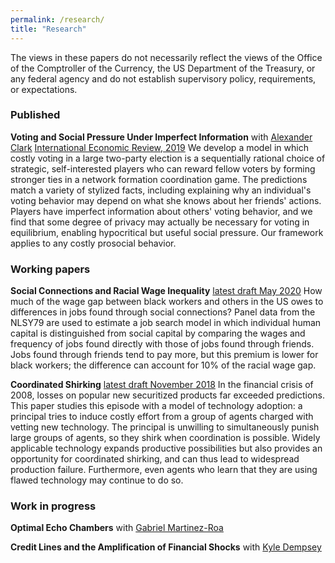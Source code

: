 ```yaml
---
permalink: /research/
title: "Research"
---
```


The views in these papers do not necessarily reflect the views of the Office of the Comptroller of the Currency, the US  Department of the Treasury, or any federal agency and do not establish supervisory policy, requirements, or expectations.


<h3>Published</h3>

<b>Voting and Social Pressure Under Imperfect Information</b> with [Alexander Clark](https://sites.google.com/site/alexanderthclark/)
[International Economic Review, 2019](https://onlinelibrary.wiley.com/doi/abs/10.1111/iere.12401)
We develop a model in which costly voting in a large two-party election is a sequentially rational choice of strategic, self-interested players who can reward fellow voters by forming stronger ties in a network formation coordination game. The predictions match a variety of stylized facts, including explaining why an individual's voting behavior may depend on what she knows about her friends' actions. Players have imperfect information about others' voting behavior, and we find that some degree of privacy may actually be necessary for voting in equilibrium, enabling hypocritical but useful social pressure. Our framework applies to any costly prosocial behavior.

<h3>Working papers</h3>

<b>Social Connections and Racial Wage Inequality</b>
[latest draft May 2020](https://osf.io/vm82w/)
How much of the wage gap between black workers and others in the US owes to differences in jobs found through social connections? Panel data from the NLSY79 are used to estimate a job search model in which individual human capital is distinguished from social capital by comparing the wages and frequency of jobs found directly with those of jobs found through friends. Jobs found through friends tend to pay more, but this premium is lower for black workers; the difference can account for 10% of the racial wage gap.

<b>Coordinated Shirking</b>
[latest draft November 2018](https://osf.io/preprints/socarxiv/264vt/)
In the financial crisis of 2008, losses on popular new securitized products far exceeded predictions. This paper studies this episode with a model of technology adoption: a principal tries to induce costly effort from a group of agents charged with vetting new technology. The principal is unwilling to simultaneously punish large groups of agents, so they shirk when coordination is possible. Widely applicable technology expands productive possibilities but also provides an opportunity for coordinated shirking, and can thus lead to widespread production failure. Furthermore, even agents who learn that they are using flawed technology may continue to do so.

<h3>Work in progress</h3>

<b>Optimal Echo Chambers</b> with [Gabriel Martinez-Roa](https://gabriel-martinez-roa.github.io/)

<b>Credit Lines and the Amplification of Financial Shocks</b> with [Kyle Dempsey](https://sites.google.com/site/kylepatrickdempsey/)




